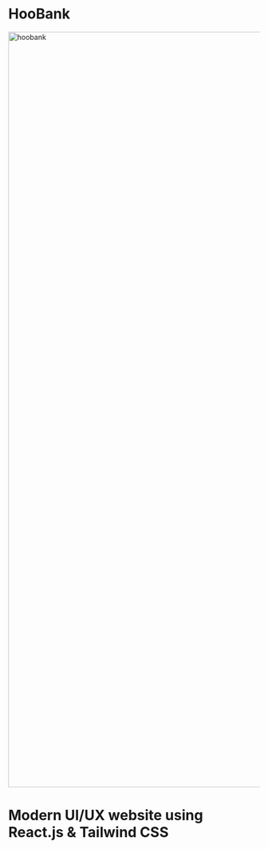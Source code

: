 # HooBank

<img width="1512" alt="hoobank" src="https://user-images.githubusercontent.com/99376449/228697318-ee6083f3-20f4-4e0b-8368-eabe93f7e8cf.png">

# Modern UI/UX website using React.js & Tailwind CSS
